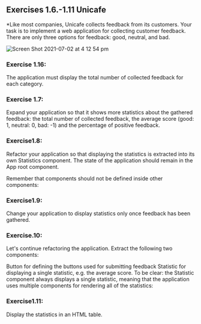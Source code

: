 ## Exercises 1.6.-1.11 Unicafe

\*Like most companies, Unicafe collects feedback from its customers. Your task is to implement a web application for collecting customer feedback. There are only three options for feedback: good, neutral, and bad.

![Screen Shot 2021-07-02 at 4 12 54 pm](https://user-images.githubusercontent.com/67087939/124229065-6008fb00-db50-11eb-85d2-1edbe2c64186.png)



### Exercise 1.16: 

The application must display the total number of collected feedback for each category.

### Exercise 1.7: 

Expand your application so that it shows more statistics about the gathered feedback: the total number of collected feedback, the average score (good: 1, neutral: 0, bad: -1) and the percentage of positive feedback.

### Exercise1.8: 

Refactor your application so that displaying the statistics is extracted into its own Statistics component. The state of the application should remain in the App root component.

Remember that components should not be defined inside other components:

### Exercise1.9: 
Change your application to display statistics only once feedback has been gathered.

### Exercise.10: 
Let's continue refactoring the application. Extract the following two components:

Button for defining the buttons used for submitting feedback
Statistic for displaying a single statistic, e.g. the average score.
To be clear: the Statistic component always displays a single statistic, meaning that the application uses multiple components for rendering all of the statistics:

### Exercise1.11: 

Display the statistics in an HTML table.
